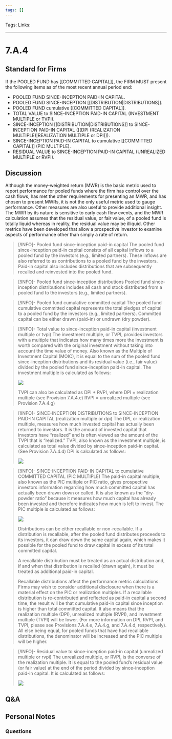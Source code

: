 ```yaml
---
tags: []
---
```

Tags:
Links: 
___
# 7.A.4
## Standard for Firms
If the POOLED FUND has [[COMMITTED CAPITAL]], the FIRM MUST present the following items as of the most recent annual period end:
- POOLED FUND SINCE-INCEPTION PAID-IN CAPITAL.
- POOLED FUND SINCE-INCEPTION [[DISTRIBUTION|DISTRIBUTIONS]].
- POOLED FUND cumulative [[COMMITTED CAPITAL]].
- TOTAL VALUE to SINCE-INCEPTION PAID-IN CAPITAL (INVESTMENT MULTIPLE or TVPI).
- SINCE-INCEPTION [[DISTRIBUTION|DISTRIBUTIONS]] to SINCE-INCEPTION PAID-IN CAPITAL ([[DPI (REALIZATION MULTIPLE)|REALIZATION MULTIPLE or DPI]]).
- SINCE-INCEPTION PAID-IN CAPITAL to cumulative [[COMMITTED CAPITAL]] (PIC MULTIPLE).
- RESIDUAL VALUE to SINCE-INCEPTION PAID-IN CAPITAL (UNREALIZED MULTIPLE or RVPI).
## Discussion
Although the money-weighted return (MWR) is the basic metric used to report performance for pooled funds where the firm has control over the cash flows, has met the other requirements for presenting an MWR, and has chosen to present MWRs, it is not the only useful metric used to gauge performance. Other measures are also useful to provide additional insight. The MWR by its nature is sensitive to early cash flow events, and the MWR calculation assumes that the residual value, or fair value, of a pooled fund is totally liquid whereas in reality, the residual value may be illiquid. Other metrics have been developed that allow a prospective investor to examine aspects of performance other than simply a rate of return.

> [!INFO]- Pooled fund since-inception paid-in capital
 The pooled fund since-inception paid-in capital consists of all capital inflows to a pooled fund by the investors (e.g., limited partners). These inflows are also referred to as contributions to a pooled fund by the investors. Paid-in capital also includes distributions that are subsequently recalled and reinvested into the pooled fund.

> [!INFO]- Pooled fund since-inception distributions
> Pooled fund since-inception distributions includes all cash and stock distributed from a pooled fund to the investors (e.g., limited partners).

> [!INFO]- Pooled fund cumulative committed capital
> The pooled fund cumulative committed capital represents the total pledges of capital to a pooled fund by the investors (e.g., limited partners). Committed capital can be either drawn (paid-in) or undrawn (dry powder).

> [!INFO]- Total value to since-inception paid-in capital (investment multiple or tvpi)
> The investment multiple, or TVPI, provides investors with a multiple that indicates how many times more the investment is worth compared with the original investment without taking into account the time value of money. Also known as the Multiple of Investment Capital (MOIC), it is equal to the sum of the pooled fund since-inception distributions and its residual value (i.e., fair value) divided by the pooled fund since-inception paid-in capital. The investment multiple is calculated as follows:
> 
> ![](https://www.gipsstandards.org/wp-content/themes/gips/pdf_img/for_firms/7.A.1.2.png)
> 
> TVPI can also be calculated as DPI + RVPI, where
> 	DPI = realization multiple (see Provision 7.A.4.e)
> 	RVPI = unrealized multiple (see Provision 7.A.4.g)

> [!INFO]- SlNCE-INCEPTION DISTRIBUTIONS to SINCE-INCEPTION PAID-IN CAPITAL (realization multiple or dpi)
> The DPI, or realization multiple, measures how much invested capital has actually been returned to investors. It is the amount of invested capital that investors have “realized” and is often viewed as the amount of the TVPI that is “realized.” TVPI, also known as the investment multiple, is calculated as total value divided by since-inception paid-in capital. (See Provision 7.A.4.d) DPI is calculated as follows:
> 
> ![](https://www.gipsstandards.org/wp-content/themes/gips/pdf_img/for_firms/7.A.1.3.png) 

> [!INFO]- SINCE-INCEPTION PAID-IN CAPITAL to cumulative COMMITTED CAPITAL (PIC MULTIPLE)
> The paid-in capital multiple, also known as the PIC multiple or PIC ratio, gives prospective investors information regarding how much committed capital has actually been drawn down or called. It is also known as the “dry-powder ratio” because it measures how much capital has already been invested and therefore indicates how much is left to invest. The PIC multiple is calculated as follows:
> 
> ![](https://www.gipsstandards.org/wp-content/themes/gips/pdf_img/for_firms/7.A.1.4.png)
> 
> Distributions can be either recallable or non-recallable. If a distribution is recallable, after the pooled fund distributes proceeds to its investors, it can draw down the same capital again, which makes it possible for the pooled fund to draw capital in excess of its total committed capital.
> 
> A recallable distribution must be treated as an actual distribution and, if and when that distribution is recalled (drawn again), it must be treated as additional paid-in capital.
> 
> Recallable distributions affect the performance metric calculations. Firms may wish to consider additional disclosure when there is a material effect on the PIC or realization multiples. If a recallable distribution is re-contributed and reflected as paid-in capital a second time, the result will be that cumulative paid-in capital since inception is higher than total committed capital. It also means that the realization multiple (DPI), unrealized multiple (RVPI), and investment multiple (TVPI) will be lower. (For more information on DPI, RVPI, and TVPI, please see Provisions 7.A.4.e, 7.A.4.g, and 7.A.4.d, respectively). All else being equal, for pooled funds that have had recallable distributions, the denominator will be increased and the PIC multiple will be higher.

> [!INFO]- Residual value to since-inception paid-in capital (unrealized multiple or rvpi)
> The unrealized multiple, or RVPI, is the converse of the realization multiple. It is equal to the pooled fund’s residual value (or fair value) at the end of the period divided by since-inception paid-in capital. It is calculated as follows:
> 
> ![](https://www.gipsstandards.org/wp-content/themes/gips/pdf_img/for_firms/7.A.1.5.png)
> 
## Q&A

## Personal Notes

### Questions